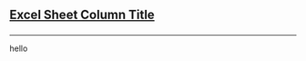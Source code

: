 <h2><a href="https://leetcode.com/problems/excel-sheet-column-title/submissions/875526729/">Excel Sheet Column Title</a></h2><h3></h3><hr>hello
